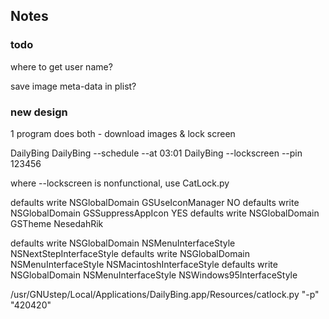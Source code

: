 ## Notes

### todo

where to get user name?

save image meta-data in plist?

### new design

1 program does both - download images & lock screen

DailyBing
DailyBing --schedule --at 03:01
DailyBing --lockscreen --pin 123456

where --lockscreen is nonfunctional, use CatLock.py



defaults write NSGlobalDomain GSUseIconManager NO
defaults write NSGlobalDomain GSSuppressAppIcon YES
defaults write NSGlobalDomain GSTheme NesedahRik

defaults write NSGlobalDomain NSMenuInterfaceStyle NSNextStepInterfaceStyle
defaults write NSGlobalDomain NSMenuInterfaceStyle NSMacintoshInterfaceStyle
defaults write NSGlobalDomain NSMenuInterfaceStyle NSWindows95InterfaceStyle


/usr/GNUstep/Local/Applications/DailyBing.app/Resources/catlock.py "-p" "420420"